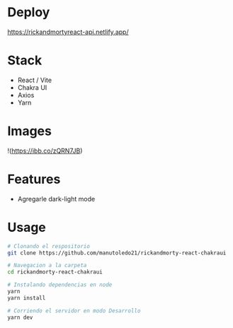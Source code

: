 # Deploy

https://rickandmortyreact-api.netlify.app/

# Stack

- React / Vite
- Chakra UI
- Axios
- Yarn

# Images

!(https://ibb.co/zQRN7JB)

# Features

- Agregarle dark-light mode

# Usage

```bash
# Clonando el respositorio
git clone https://github.com/manutoledo21/rickandmorty-react-chakraui

# Navegacion a la carpeta
cd rickandmorty-react-chakraui

# Instalando dependencias en node
yarn
yarn install

# Corriendo el servidor en modo Desarrollo
yarn dev
```
